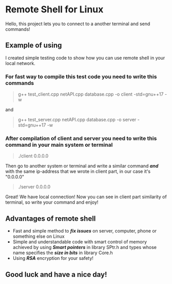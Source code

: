 # Remote Shell for Linux
Hello, this project lets you to connect to a another terminal and send commands!

## Example of using
I created simple testing code to show how you can use remote shell in your local network. 
### For fast way to compile this test code you need to write this commands
> g++ test_client.cpp netAPI.cpp database.cpp -o client -std=gnu++17 -w

and

> g++ test_server.cpp netAPI.cpp database.cpp -o server -std=gnu++17 -w

### After compilation of client and server you need to write this command in your main system or terminal

> ./client 0.0.0.0

Then go to another system or terminal and write a similar command ***and*** with the same ip-address that we wrote in client part, in our case it's "0.0.0.0"

> ./server 0.0.0.0

Great! We have local connection! Now you can see in client part similarity of terminal, so write your command and enjoy!

## Advantages of remote shell
+ Fast and simple method to ***fix issues*** on server, computer, phone or something else on Linux
+ Simple and understandable code with smart control of memory achieved by using ***Smart pointers*** in library SPtr.h and types whose name specifies the ***size in bits*** in library Core.h
+ Using ***RSA*** encryption for your safety!

## Good luck and have a nice day!
